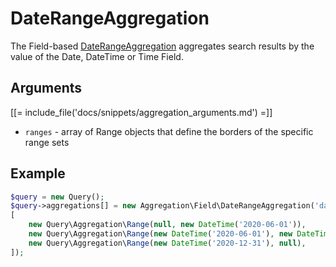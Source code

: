 # DateRangeAggregation

The Field-based [DateRangeAggregation](https://github.com/ibexa/core/blob/main/src/contracts/Repository/Values/Content/Query/Aggregation/Field/DateRangeAggregation.php) aggregates search results by the value of the Date, DateTime or Time Field.

## Arguments

[[= include_file('docs/snippets/aggregation_arguments.md') =]]
- `ranges` - array of Range objects that define the borders of the specific range sets

## Example

``` php
$query = new Query();
$query->aggregations[] = new Aggregation\Field\DateRangeAggregation('date', 'event', 'event_date',
[
    new Query\Aggregation\Range(null, new DateTime('2020-06-01')),
    new Query\Aggregation\Range(new DateTime('2020-06-01'), new DateTime('2020-12-31')),
    new Query\Aggregation\Range(new DateTime('2020-12-31'), null),
]);
```
